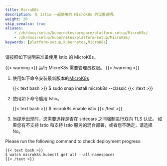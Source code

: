 ```yaml
---
title: MicroK8s
description: 与 Istio 一起使用的 MicroK8s 的设置说明。
weight: 20
skip_seealso: true
aliases:
    - /zh/docs/setup/kubernetes/prepare/platform-setup/MicroK8s/
    - /zh/docs/setup/kubernetes/platform-setup/MicroK8s/
keywords: [platform-setup,kubernetes,MicroK8s]
---
```


请按照如下说明来准备使用 Istio 的 MicroK8s。

{{< warning >}}
运行 MicroK8s 需要管理员权限。
{{< /warning >}}

1.  使用如下命令安装最新版本的[MicroK8s](https://microk8s.io)

    {{< text bash >}}
    $ sudo snap install microk8s --classic
    {{< /text >}}

1.  使用如下命令启用 Istio。

    {{< text bash >}}
    $ microk8s.enable istio
    {{< /text >}}

1.  当提示出现时，您需要选择是否在 sidecars 之间强制进行双向 TLS 认证。
    如果您有不支持 Istio 和支持 Istio 服务的混合部署，或者您不确定，请选择 No。

Please run the following command to check deployment progress:

    {{< text bash >}}
    $ watch microk8s.kubectl get all --all-namespaces
    {{< /text >}}
